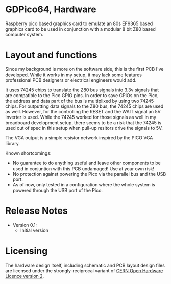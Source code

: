 # GDPico64, Hardware
Raspberry pico based graphics card to emulate an 80s EF9365 based graphics card to be used in conjunction with a modular 8 bit Z80 based computer system.

# Layout and functions
Since my background is more on the software side, this is the first PCB I've developed. While it works in my setup, it may lack some features professional PCB designers or electrical engineers would add.

It uses 74245 chips to translate the Z80 bus signals into 3.3v signals that are compatible to the Pico GPIO pins. In order to save GPIOs on the Pico, the address and data part of the bus is multiplixed by using two 74245 chips. For outputting data signals to the Z80 bus, the 74245 chips are used as well. However, for the controlling the RESET and the WAIT signal an 5V inverter is used. While the 74245 worked for those signals as well in my breadboard development setup, there seems to be a risk that the 74245 is used out of spec in this setup when pull-up resitors drive the signals to 5V.

The VGA output is a simple resistor network inspired by the PICO VGA library.

Known shortcomings:
* No guarantee to do anything useful and leave other components to be used in conjuntion with this PCB undamaged! Use at your own risk!
* No protection against powering the Pico via the parallel bus and the USB port.
* As of now, only tested in a configuration where the whole system is powered through the USB port of the Pico.

# Release Notes
* Version 0.1:
  * Initial version


# Licensing

The hardware design itself, including schematic and PCB layout design files are licensed under the strongly-reciprocal variant of [CERN Open Hardware Licence version 2](license-cern_ohl_s_v2.txt).

